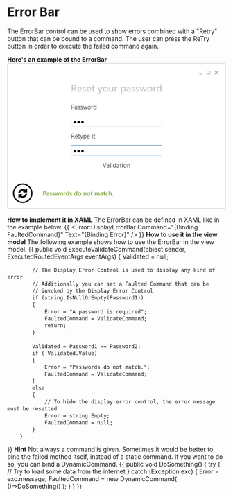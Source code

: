 # Error Bar
The ErrorBar control can be used to show errors combined with a "Retry" button that can be bound to a command. The user can press the ReTry button in order to execute the failed command again.

**Here's an example of the ErrorBar**
![](ErrorBar_ErrorBar.png)

**How to implement it in XAML**
The ErrorBar can be defined in XAML like in the example below.
{{
    <Error:DisplayErrorBar Command="{Binding FaultedCommand}" Text="{Binding Error}" />
}}
**How to use it in the view model**
The following example shows how to use the ErrorBar in the view model.
{{
        public void ExecuteValidateCommand(object sender, ExecutedRoutedEventArgs eventArgs)
        {
            Validated = null;

            // The Display Error Control is used to display any kind of error
            // Additionally you can set a Faulted Command that can be 
            // invoked by the Display Error Control
            if (string.IsNullOrEmpty(Password1))
            {
                Error = "A password is required";
                FaultedCommand = ValidateCommand;
                return;
            }
            
            Validated = Password1 == Password2;
            if (!Validated.Value)
            {
                Error = "Passwords do not match.";
                FaultedCommand = ValidateCommand;
            }
            else
            {
                // To hide the display error control, the error message must be resetted
                Error = string.Empty;
                FaultedCommand = null;
            }
        }
}}
**Hint**
Not always a command is given. Sometimes it would be better to bind the failed method itself, instead of a static command. If you want to do so, you can bind a DynamicCommand.
{{
public void DoSomething()
{
   try
   {
      // Try to load some data from the internet
   }
   catch (Exception exc)
   {
      Error = exc.message;
      FaultedCommand = new DynamicCommand( ()=>DoSomething() );
   }
}
}}